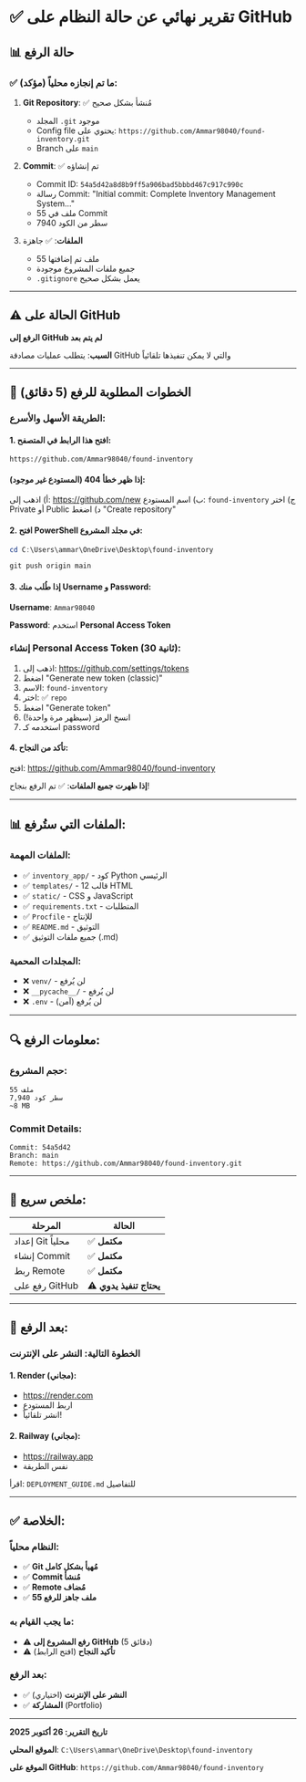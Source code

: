 # ✅ تقرير نهائي عن حالة النظام على GitHub

## 📊 حالة الرفع

### ✅ ما تم إنجازه محلياً (مؤكد):

1. **Git Repository**: ✅ مُنشأ بشكل صحيح
   - المجلد `.git` موجود
   - Config file يحتوي على: `https://github.com/Ammar98040/found-inventory.git`
   - Branch على `main`

2. **Commit**: ✅ تم إنشاؤه
   - Commit ID: `54a5d42a8d8b9ff5a906bad5bbbd467c917c990c`
   - رسالة Commit: "Initial commit: Complete Inventory Management System..."
   - 55 ملف في Commit
   - 7940 سطر من الكود

3. **الملفات**: ✅ جاهزة
   - 55 ملف تم إضافتها
   - جميع ملفات المشروع موجودة
   - `.gitignore` يعمل بشكل صحيح

---

## ⚠️ الحالة على GitHub

**الرفع إلى GitHub لم يتم بعد**

**السبب**: يتطلب عمليات مصادقة GitHub والتي لا يمكن تنفيذها تلقائياً

---

## 🎯 الخطوات المطلوبة للرفع (5 دقائق)

### الطريقة الأسهل والأسرع:

#### 1. افتح هذا الرابط في المتصفح:
```
https://github.com/Ammar98040/found-inventory
```

#### إذا ظهر خطأ 404 (المستودع غير موجود):

أ) اذهب إلى: https://github.com/new
ب) اسم المستودع: `found-inventory`
ج) اختر Private أو Public
د) اضغط "Create repository"

#### 2. افتح PowerShell في مجلد المشروع:

```powershell
cd C:\Users\ammar\OneDrive\Desktop\found-inventory

git push origin main
```

#### 3. إذا طُلب منك Username و Password:

**Username**: `Ammar98040`

**Password**: استخدم **Personal Access Token**

### إنشاء Personal Access Token (30 ثانية):

1. اذهب إلى: https://github.com/settings/tokens
2. اضغط "Generate new token (classic)"
3. الاسم: `found-inventory`
4. اختر: ✅ `repo`
5. اضغط "Generate token"
6. انسخ الرمز (سيظهر مرة واحدة!)
7. استخدمه كـ password

#### 4. تأكد من النجاح:

افتح: https://github.com/Ammar98040/found-inventory

**إذا ظهرت جميع الملفات**: ✅ تم الرفع بنجاح!

---

## 📊 الملفات التي ستُرفع:

### الملفات المهمة:
- ✅ `inventory_app/` - كود Python الرئيسي
- ✅ `templates/` - 12 قالب HTML
- ✅ `static/` - CSS و JavaScript
- ✅ `requirements.txt` - المتطلبات
- ✅ `Procfile` - للإنتاج
- ✅ `README.md` - التوثيق
- ✅ جميع ملفات التوثيق (.md)

### المجلدات المحمية:
- ❌ `venv/` - لن يُرفع
- ❌ `__pycache__/` - لن يُرفع
- ❌ `.env` - لن يُرفع (آمن)

---

## 🔍 معلومات الرفع:

### حجم المشروع:
```
55 ملف
7,940 سطر كود
~8 MB
```

### Commit Details:
```
Commit: 54a5d42
Branch: main
Remote: https://github.com/Ammar98040/found-inventory.git
```

---

## 📝 ملخص سريع:

| المرحلة | الحالة |
|---------|--------|
| إعداد Git محلياً | ✅ **مكتمل** |
| إنشاء Commit | ✅ **مكتمل** |
| ربط Remote | ✅ **مكتمل** |
| رفع على GitHub | ⚠️ **يحتاج تنفيذ يدوي** |

---

## 🚀 بعد الرفع:

### الخطوة التالية: النشر على الإنترنت

#### 1. Render (مجاني):
- https://render.com
- اربط المستودع
- انشر تلقائياً!

#### 2. Railway (مجاني):
- https://railway.app
- نفس الطريقة

اقرأ: `DEPLOYMENT_GUIDE.md` للتفاصيل

---

## ✅ الخلاصة:

### النظام محلياً:
- ✅ **Git مُهيأ بشكل كامل**
- ✅ **Commit مُنشأ**
- ✅ **Remote مُضاف**
- ✅ **55 ملف جاهز للرفع**

### ما يجب القيام به:
- ⚠️ **رفع المشروع إلى GitHub** (5 دقائق)
- ⚠️ **تأكيد النجاح** (افتح الرابط)

### بعد الرفع:
- ✅ **النشر على الإنترنت** (اختياري)
- ✅ **المشاركة** (Portfolio)

---

**تاريخ التقرير: 26 أكتوبر 2025**

**الموقع المحلي**: `C:\Users\ammar\OneDrive\Desktop\found-inventory`

**الموقع على GitHub**: `https://github.com/Ammar98040/found-inventory`

